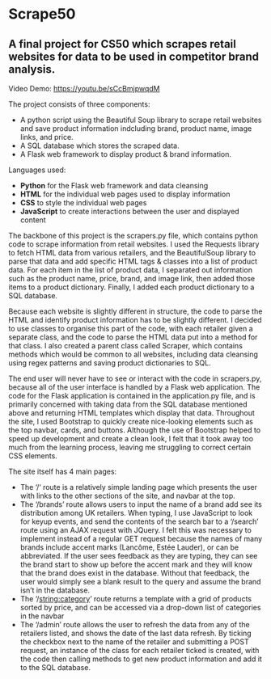 # Scrape50
## A final project for CS50 which scrapes retail websites for data to be used in competitor brand analysis.

Video Demo: https://youtu.be/sCcBmjpwqdM

The project consists of three components:
- A python script using the Beautiful Soup library to scrape retail websites and save product information indcluding brand, product name, image links, and price.
- A SQL database which stores the scraped data.
- A Flask web framework to display product & brand information.

Languages used:
- **Python** for the Flask web framework and data cleansing
- **HTML** for the individual web pages used to display information
- **CSS** to style the individual web pages
- **JavaScript** to create interactions between the user and displayed content

The backbone of this project is the scrapers.py file, which contains python code to scrape information from retail websites.  I used the Requests library to fetch HTML data from various retailers, and the BeautifulSoup library to parse that data and add specific HTML tags & classes into a list of product data.  For each item in the list of product data, I separated out information such as the product name, price, brand, and image link, then added those items to a product dictionary.  Finally, I added each product dictionary to a SQL database.

Because each website is slightly different in structure, the code to parse the HTML and identify product information has to be slightly different.  I decided to use classes to organise this part of the code, with each retailer given a separate class, and the code to parse the HTML data put into a method for that class.  I also created a parent class called Scraper, which contains methods which would be common to all websites, including data cleansing using regex patterns and saving product dictionaries to SQL.

The end user will never have to see or interact with the code in scrapers.py, because all of the user interface is handled by a Flask web application.  The code for the Flask application is contained in the application.py file, and is primarily concerned with taking data from the SQL database mentioned above and returning HTML templates which display that data.  Throughout the site, I used Bootstrap to quickly create nice-looking elements such as the top navbar, cards, and buttons.  Although the use of Bootstrap helped to speed up development and create a clean look, I felt that it took away too much from the learning process, leaving me struggling to correct certain CSS elements.

The site itself has 4 main pages:
	
- The ‘/‘ route is a relatively simple landing page which presents the user with links to the other sections of the site, and  navbar at the top.
- The ‘/brands’ route allows users to input the name of a brand add see its distribution among UK retailers.  When typing, I use JavaScript to look for keyup events, and send the contents of the search bar to a ‘/search’ route using an AJAX request with JQuery.  I felt this was necessary to implement instead of a regular GET request because the names of many brands include accent marks (Lancôme, Estée Lauder), or can be abbreviated.  If the user sees feedback as they are typing, they can see the brand start to show up before the accent mark and they will know that the brand does exist in the database.  Without that feedback, the user would simply see a blank result to the query and assume the brand isn’t in the database.
- The ‘/<string:category>’ route returns a template with a grid of products sorted by price, and can be accessed via a drop-down list of categories in the navbar
- The ‘/admin’ route allows the user to refresh the data from any of the retailers listed, and shows the date of the last data refresh.  By ticking the checkbox next to the name of the retailer and submitting a POST request, an instance of the class for each retailer ticked is created, with the code then calling methods to get new product information and add it to the SQL database.